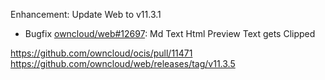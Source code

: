 Enhancement: Update Web to v11.3.1

- Bugfix [owncloud/web#12697](https://github.com/owncloud/web/pull/12697): Md Text Html Preview Text gets Clipped

https://github.com/owncloud/ocis/pull/11471
https://github.com/owncloud/web/releases/tag/v11.3.5
